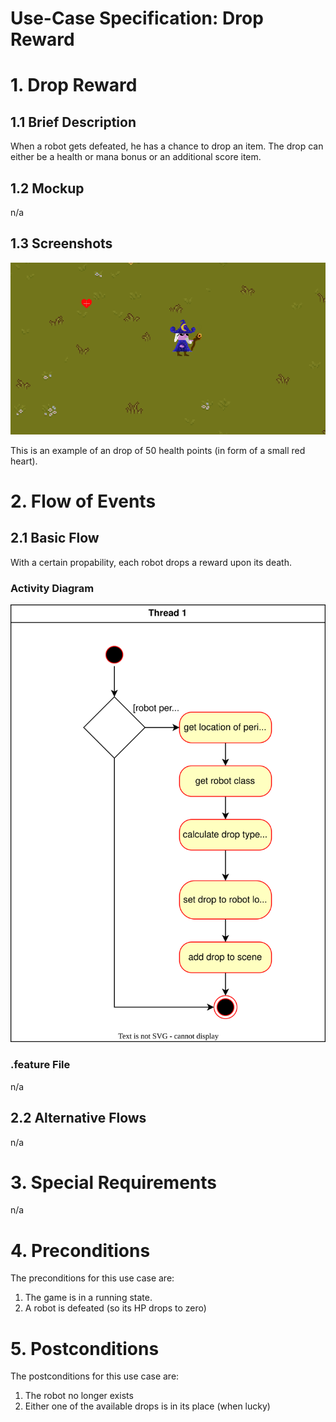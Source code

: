 # Use-Case Specification: Drop Reward

# 1. Drop Reward
## 1.1 Brief Description
When a robot gets defeated, he has a chance to drop an item. The drop can either be a health or mana bonus or an additional score item.

## 1.2 Mockup

n/a
## 1.3 Screenshots
![HP drop](../res/game/move_wizard_2.png)

This is an example of an drop of 50 health points (in form of a small red heart).

# 2. Flow of Events

## 2.1 Basic Flow

With a certain propability, each robot drops a reward upon its death.

### Activity Diagram
![Activity Diagram](../res/activity_diagrams/drop_reward.svg)

### .feature File
n/a

## 2.2 Alternative Flows
n/a

# 3. Special Requirements
n/a

# 4. Preconditions
The preconditions for this use case are:
1. The game is in a running state.
2. A robot is defeated (so its HP drops to zero)

# 5. Postconditions
The postconditions for this use case are:
1. The robot no longer exists
2. Either one of the available drops is in its place (when lucky)


